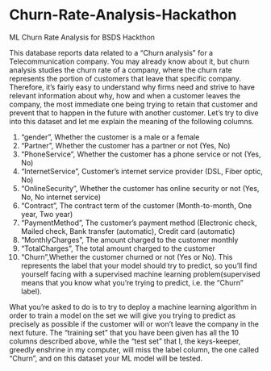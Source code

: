 # Churn-Rate-Analysis-Hackathon
 ML Churn Rate Analysis for BSDS Hackthon 
 
This database reports data related to a “​Churn analysis​” for a ​Telecommunication company. You may already know about it, but churn analysis studies the churn rate of a company, where the churn rate represents the portion of customers that leave that specific company. Therefore, it’s fairly easy to understand why firms need and strive to have relevant information about why, how and when a customer leaves the company, the most immediate one being trying to retain that customer and prevent that to happen in the future with another customer.
Let’s try to dive into this dataset and let me explain the meaning of the following columns.
1) “gender”, Whether the customer is a male or a female
2) “Partner”, Whether the customer has a partner or not (Yes, No)
3) “PhoneService”, Whether the customer has a phone service or not (Yes, No)
4) “InternetService”, Customer’s internet service provider (DSL, Fiber optic, No)
5) “OnlineSecurity”, Whether the customer has online security or not (Yes, No, No
internet service)
6) “Contract”, The contract term of the customer (Month-to-month, One year, Two year)
7) “PaymentMethod”, The customer’s payment method (Electronic check, Mailed check,
Bank transfer (automatic), Credit card (automatic)
8) “MonthlyCharges”, The amount charged to the customer monthly
9) “TotalCharges”, The total amount charged to the customer
10) “Churn”,Whether the customer churned or not (Yes or No). This represents the label
that your model should try to predict, so you’ll find yourself facing with a ​supervised machine learning problem​ (supervised means that you know what you’re trying to predict, i.e. the “Churn” label).


What you’re asked to do is to try to deploy a machine learning algorithm in order to train a model on the set we will give you trying to predict as precisely as possible if the customer will or won’t leave the company in the next future. The “training set” that you have been given has all the 10 columns described above, while the “test set” that I, the keys-keeper, greedly enshrine in my computer, will miss the label column, the one called “Churn”, and on this dataset your ML model will be tested.
